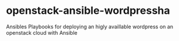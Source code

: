 # openstack-ansible-wordpressha
Ansibles Playbooks for deploying an higly availlable wordpress on an openstack cloud with Ansible
